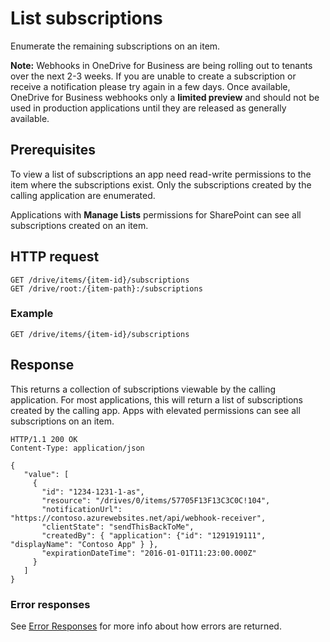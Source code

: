 # List subscriptions

Enumerate the remaining subscriptions on an item.

**Note:** Webhooks in OneDrive for Business are being rolling out to tenants
over the next 2-3 weeks. If you are unable to create a subscription or receive
a notification please try again in a few days. Once available, OneDrive for
Business webhooks only a **limited preview** and should not be used in production
applications until they are released as generally available.

## Prerequisites
To view a list of subscriptions an app need read-write permissions to the item
where the subscriptions exist. Only the subscriptions created by the calling
application are enumerated.

Applications with **Manage Lists** permissions for SharePoint can see all
subscriptions created on an item.

## HTTP request

<!-- { "blockType": "ignored" } -->
```
GET /drive/items/{item-id}/subscriptions
GET /drive/root:/{item-path}:/subscriptions
```

### Example

<!-- {
"blockType": "request",
"name": "get-subscriptions",
"scopes": "service.onedrive"
} -->
```http
GET /drive/items/{item-id}/subscriptions
```

## Response

This returns a collection of subscriptions viewable by the calling application.
For most applications, this will return a list of subscriptions created by the
calling app. Apps with elevated permissions can see all subscriptions on an item.

<!-- {
"blockType": "response",
"name": "get-subscriptions",
"@odata.type": "oneDrive.subscription",
"isCollection": true
} -->
```http
HTTP/1.1 200 OK
Content-Type: application/json

{
   "value": [
     {
       "id": "1234-1231-1-as",
       "resource": "/drives/0/items/57705F13F13C3C0C!104",
       "notificationUrl": "https://contoso.azurewebsites.net/api/webhook-receiver",
       "clientState": "sendThisBackToMe",
       "createdBy": { "application": {"id": "1291919111", "displayName": "Contoso App" } },
       "expirationDateTime": "2016-01-01T11:23:00.000Z"
     }
   ]
}
```

### Error responses

See [Error Responses][error-response] for more info about
how errors are returned.

[error-response]: ../misc/errors.md


<!-- {
  "type": "#page.annotation",
  "description": "List the subscriptions created for an item.",
  "keywords": "notification,list,subscription,webhook,enumerate",
  "section": "documentation",
  "tocPath": "Webhooks/List Subscriptions"
} -->
